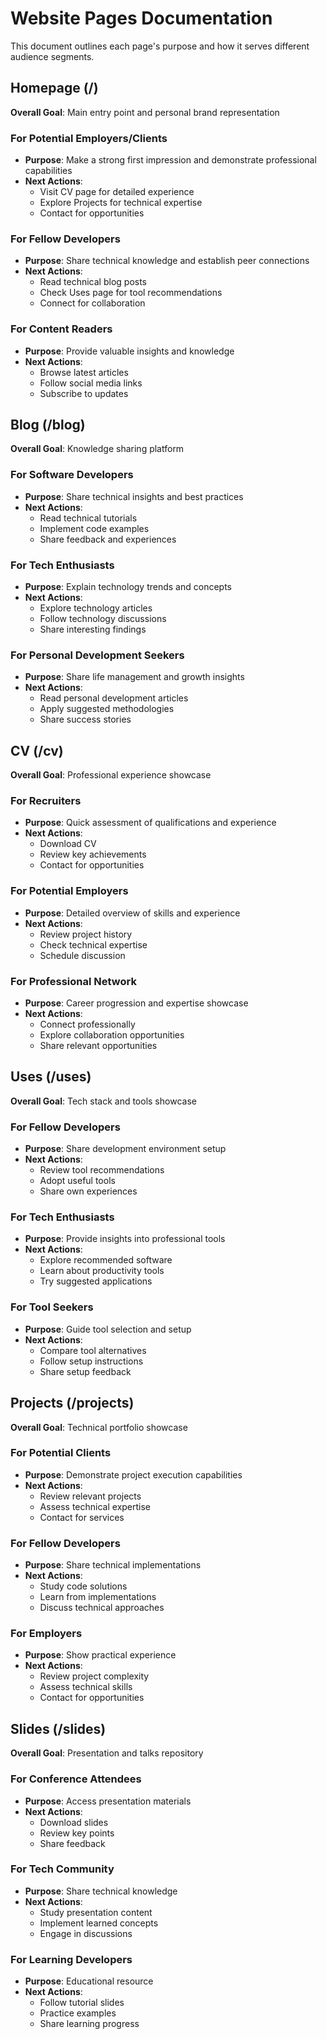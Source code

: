 # Website Pages Documentation

This document outlines each page's purpose and how it serves different audience segments.

## Homepage (/)

**Overall Goal**: Main entry point and personal brand representation

### For Potential Employers/Clients

- **Purpose**: Make a strong first impression and demonstrate professional capabilities
- **Next Actions**:
  - Visit CV page for detailed experience
  - Explore Projects for technical expertise
  - Contact for opportunities

### For Fellow Developers

- **Purpose**: Share technical knowledge and establish peer connections
- **Next Actions**:
  - Read technical blog posts
  - Check Uses page for tool recommendations
  - Connect for collaboration

### For Content Readers

- **Purpose**: Provide valuable insights and knowledge
- **Next Actions**:
  - Browse latest articles
  - Follow social media links
  - Subscribe to updates

## Blog (/blog)

**Overall Goal**: Knowledge sharing platform

### For Software Developers

- **Purpose**: Share technical insights and best practices
- **Next Actions**:
  - Read technical tutorials
  - Implement code examples
  - Share feedback and experiences

### For Tech Enthusiasts

- **Purpose**: Explain technology trends and concepts
- **Next Actions**:
  - Explore technology articles
  - Follow technology discussions
  - Share interesting findings

### For Personal Development Seekers

- **Purpose**: Share life management and growth insights
- **Next Actions**:
  - Read personal development articles
  - Apply suggested methodologies
  - Share success stories

## CV (/cv)

**Overall Goal**: Professional experience showcase

### For Recruiters

- **Purpose**: Quick assessment of qualifications and experience
- **Next Actions**:
  - Download CV
  - Review key achievements
  - Contact for opportunities

### For Potential Employers

- **Purpose**: Detailed overview of skills and experience
- **Next Actions**:
  - Review project history
  - Check technical expertise
  - Schedule discussion

### For Professional Network

- **Purpose**: Career progression and expertise showcase
- **Next Actions**:
  - Connect professionally
  - Explore collaboration opportunities
  - Share relevant opportunities

## Uses (/uses)

**Overall Goal**: Tech stack and tools showcase

### For Fellow Developers

- **Purpose**: Share development environment setup
- **Next Actions**:
  - Review tool recommendations
  - Adopt useful tools
  - Share own experiences

### For Tech Enthusiasts

- **Purpose**: Provide insights into professional tools
- **Next Actions**:
  - Explore recommended software
  - Learn about productivity tools
  - Try suggested applications

### For Tool Seekers

- **Purpose**: Guide tool selection and setup
- **Next Actions**:
  - Compare tool alternatives
  - Follow setup instructions
  - Share setup feedback

## Projects (/projects)

**Overall Goal**: Technical portfolio showcase

### For Potential Clients

- **Purpose**: Demonstrate project execution capabilities
- **Next Actions**:
  - Review relevant projects
  - Assess technical expertise
  - Contact for services

### For Fellow Developers

- **Purpose**: Share technical implementations
- **Next Actions**:
  - Study code solutions
  - Learn from implementations
  - Discuss technical approaches

### For Employers

- **Purpose**: Show practical experience
- **Next Actions**:
  - Review project complexity
  - Assess technical skills
  - Contact for opportunities

## Slides (/slides)

**Overall Goal**: Presentation and talks repository

### For Conference Attendees

- **Purpose**: Access presentation materials
- **Next Actions**:
  - Download slides
  - Review key points
  - Share feedback

### For Tech Community

- **Purpose**: Share technical knowledge
- **Next Actions**:
  - Study presentation content
  - Implement learned concepts
  - Engage in discussions

### For Learning Developers

- **Purpose**: Educational resource
- **Next Actions**:
  - Follow tutorial slides
  - Practice examples
  - Share learning progress
